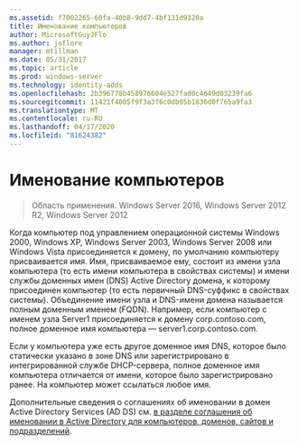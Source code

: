 ```yaml
---
ms.assetid: f7002265-60fa-40b8-9dd7-4bf131d9320a
title: Именование компьютеров
author: MicrosoftGuyJFlo
ms.author: joflore
manager: mtillman
ms.date: 05/31/2017
ms.topic: article
ms.prod: windows-server
ms.technology: identity-adds
ms.openlocfilehash: 2b396778b458976604e527fad0c4649d03239fa6
ms.sourcegitcommit: 11421f4005f9f3a3f6c0db95b1836d0f765a9fa3
ms.translationtype: MT
ms.contentlocale: ru-RU
ms.lasthandoff: 04/17/2020
ms.locfileid: "81624382"
---
```

# <a name="computer-naming"></a>Именование компьютеров

> Область применения. Windows Server 2016, Windows Server 2012 R2, Windows Server 2012

Когда компьютер под управлением операционной системы Windows 2000, Windows XP, Windows Server 2003, Windows Server 2008 или Windows Vista присоединяется к домену, по умолчанию компьютеру присваивается имя. Имя, присваиваемое ему, состоит из имени узла компьютера (то есть имени компьютера в свойствах системы) и имени службы доменных имен (DNS) Active Directory домена, к которому присоединен компьютер (то есть первичный DNS-суффикс в свойствах системы). Объединение имени узла и DNS-имени домена называется полным доменным именем (FQDN). Например, если компьютер с именем узла Server1 присоединяется к домену corp.contoso.com, полное доменное имя компьютера — server1.corp.contoso.com.

Если у компьютера уже есть другое доменное имя DNS, которое было статически указано в зоне DNS или зарегистрировано в интегрированной службе DHCP-сервера, полное доменное имя компьютера отличается от имени, которое было зарегистрировано ранее. На компьютер может ссылаться любое имя.

Дополнительные сведения о соглашениях об именовании в домен Active Directory Services (AD DS) см. [в разделе соглашения об именовании в Active Directory для компьютеров, доменов, сайтов и подразделений](https://support.microsoft.com/help/909264/).
